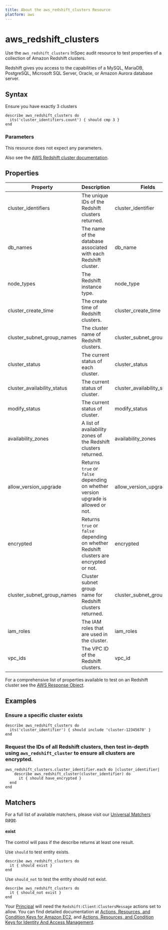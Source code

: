 ```yaml
---
title: About the aws_redshift_clusters Resource
platform: aws
---
```


# aws\_redshift\_clusters

Use the `aws_redshift_clusters` InSpec audit resource to test properties of a collection of Amazon Redshift clusters.

Redshift gives you access to the capabilities of a MySQL, MariaDB, PostgreSQL, Microsoft SQL Server, Oracle, or Amazon Aurora database server.

## Syntax

Ensure you have exactly 3 clusters

    describe aws_redshift_clusters do
      its('cluster_identifiers.count') { should cmp 3 }
    end

### Parameters

This resource does not expect any parameters.

Also see the [AWS Redshift cluster documentation](https://docs.aws.amazon.com/AWSCloudFormation/latest/UserGuide/aws-resource-redshift-cluster.html).

## Properties

|Property                     | Description|                                                                            Fields                     |
| ---                         | --- |                                                                                    ---                         |
|cluster\_identifiers         | The unique IDs of the Redshift clusters returned. |                                     cluster\_identifier          |
|db\_names                    | The name of the database associated with each Redshift cluster. |                       db\_name                     |
|node\_types                  | The Redshift instance type. |                                                           node\_type                   |
|cluster\_create\_time        | The create time of Redshift clusters. |                                                 cluster\_create\_time        |
|cluster\_subnet\_group\_names| The cluster name of Redshift clusters. |                                                cluster\_subnet\_group\_name |
|cluster\_status              | The current status of each cluster. |                                                   cluster\_status              |
|cluster\_availability\_status| The current status of cluster. |                                                        cluster\_availability\_status|
|modify\_status               | The current status of cluster. |                                                        modify\_status               |
|availability\_zones          | A list of availability zones of the Redshift clusters returned. |                       availability\_zones          |
|allow_version_upgrade        | Returns `true` or `false` depending on whether version upgrade is allowed or not. |     allow_version_upgrade        |
|encrypted                    | Returns `true` or `false` depending on whether Redshift clusters are encrypted or not. |encrypted                    |
|cluster_subnet_group_names   | Cluster subnet group name for Redshift clusters returned.  |                            cluster_subnet_group_name    |
|iam\_roles                   | The IAM roles that are used in the cluster. |                                           iam\_roles                   |
|vpc\_ids                     | The VPC ID of the Redshift clusters. |                                                  vpc\_id                      |
                                                                                                                                                          
For a comprehensive list of properties available to test on an Redshift cluster see the [AWS Response Object](https://docs.aws.amazon.com/sdk-for-ruby/v3/api/Aws/Redshift/Client.html#describe_clusters-instance_method.html).
## Examples

### Ensure a specific cluster exists
    describe aws_redshift_clusters do
      its('cluster_identifier') { should include 'cluster-12345678' }
    end

### Request the IDs of all Redshift clusters, then test in-depth using `aws_redshift_cluster` to ensure all clusters are encrypted.
    aws_redshift_clusters.cluster_identifier.each do |cluster_identifier|
        describe aws_redshift_cluster(cluster_identifier) do
          it { should have_encrypted }
      end
    end

## Matchers

For a full list of available matchers, please visit our [Universal Matchers page](https://www.inspec.io/docs/reference/matchers/).

#### exist

The control will pass if the describe returns at least one result.

Use `should` to test entity exists.

    describe aws_redshift_clusters do
      it { should exist }
    end

Use `should_not` to test the entity should not exist.

    describe aws_redshift_clusters do
      it { should_not exist }
    end

Your [Principal](https://docs.aws.amazon.com/IAM/latest/UserGuide/intro-structure.html#intro-structure-principal) will need the `Redshift:Client:ClustersMessage` actions set to allow.
You can find detailed documentation at [Actions, Resources, and Condition Keys for Amazon EC2](https://docs.aws.amazon.com/IAM/latest/UserGuide/list_amazonec2.html), and [Actions, Resources, and Condition Keys for Identity And Access Management](https://docs.aws.amazon.com/IAM/latest/UserGuide/list_identityandaccessmanagement.html).
